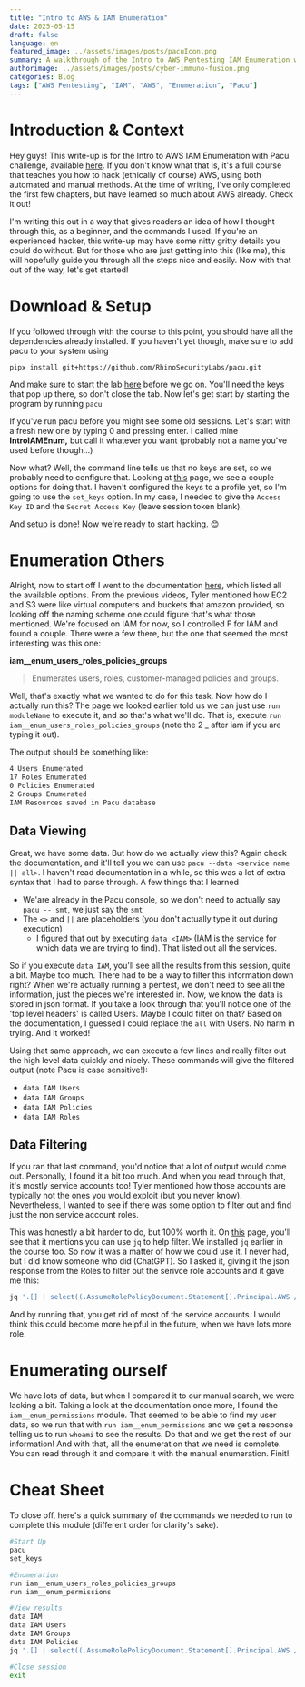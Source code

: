 ```yaml
---
title: "Intro to AWS & IAM Enumeration"
date: 2025-05-15
draft: false
language: en
featured_image: ../assets/images/posts/pacuIcon.png
summary: A walkthrough of the Intro to AWS Pentesting IAM Enumeration with Pacu Challenge
authorimage: ../assets/images/posts/cyber-immuno-fusion.png
categories: Blog
tags: ["AWS Pentesting", "IAM", "AWS", "Enumeration", "Pacu"]
---
```

# Introduction & Context

Hey guys! This write-up is for the Intro to AWS IAM Enumeration with Pacu challenge, available [here](https://academy.simplycyber.io/l/pdp/introduction-to-aws-pentesting). If you don't know what that is, it's a full course that teaches you how to hack (ethically of course) AWS, using both automated and manual methods. At the time of writing, I've only completed the first few chapters, but have learned so much about AWS already. Check it out!

I'm writing this out in a way that gives readers an idea of how I thought through this, as a beginner, and the commands I used. If you're an experienced hacker, this write-up may have some nitty gritty details you could do without. But for those who are just getting into this (like me), this will hopefully guide you through all the steps nice and easily. Now with that out of the way, let's get started!

# Download & Setup

If you followed through with the course to this point, you should have all the dependencies already installed. If you haven't yet though, make sure to add pacu to your system using

`pipx install git+https://github.com/RhinoSecurityLabs/pacu.git`

And make sure to start the lab [here](https://cybr.com/hands-on-labs/lab/introduction-to-aws-iam-enumeration/) before we go on. You'll need the keys that pop up there, so don't close the tab. Now let's get start by starting the program by running `pacu`

If you've run pacu before you might see some old sessions. Let's start with a fresh new one by typing 0 and pressing enter. I called mine **IntroIAMEnum,** but call it whatever you want (probably not a name you've used before though...)

Now what? Well, the command line tells us that no keys are set, so we probably need to configure that. Looking at [this](https://github.com/RhinoSecurityLabs/pacu/wiki/Detailed-Usage-Guide) page, we see a couple options for doing that. I haven't configured the keys to a profile yet, so I'm going to use the `set_keys` option. In my case, I needed to give the `Access Key ID` and the `Secret Access Key` (leave session token blank).

And setup is done! Now we're ready to start hacking. 😊

# Enumeration Others

Alright, now to start off I went to the documentation [here](https://github.com/RhinoSecurityLabs/pacu/wiki/Module-Details), which listed all the available options. From the previous videos, Tyler mentioned how EC2 and S3 were like virtual computers and buckets that amazon provided, so looking off the naming scheme one could figure that's what those mentioned. We're focused on IAM for now, so I controlled F for IAM and found a couple. There were a few there, but the one that seemed the most interesting was this one:

**iam__enum_users_roles_policies_groups**

> Enumerates users, roles, customer-managed policies and groups.

Well, that's exactly what we wanted to do for this task. Now how do I actually run this? The page we looked earlier told us we can just use `run moduleName` to execute it, and so that's what we'll do. That is, execute `run iam__enum_users_roles_policies_groups` (note the 2 _ after iam if you are typing it out).

The output should be something like:

```bash
4 Users Enumerated
17 Roles Enumerated
0 Policies Enumerated
2 Groups Enumerated
IAM Resources saved in Pacu database
```

## Data Viewing

Great, we have some data. But how do we actually view this? Again check the documentation, and it'll tell you we can use `pacu --data <service name || all>`. I haven't read documentation in a while, so this was a lot of extra syntax that I had to parse through. A few things that I learned

* We'are already in the Pacu console, so we don't need to actually say `pacu -- smt`, we just say the `smt`
* The `<>` and `||` are placeholders (you don't actually type it out during execution)
  * I figured that out by executing `data <IAM>` (IAM is the service for which data we are trying to find). That listed out all the services.

So if you execute `data IAM`, you'll see all the results from this session, quite a bit. Maybe too much. There had to be a way to filter this information down right? When we're actually running a pentest, we don't need to see all the information, just the pieces we're interested in. Now, we know the data is stored in json format. If you take a look through that you'll notice one of the 'top level headers' is called Users. Maybe I could filter on that? Based on the documentation, I guessed I could replace the `all` with Users. No harm in trying. And it worked!

Using that same approach, we can execute a few lines and really filter out the high level data quickly and nicely. These commands will give the filtered output (note Pacu is case sensitive!):

* `data IAM Users`
* `data IAM Groups`
* `data IAM Policies`
* `data IAM Roles`

## Data Filtering

If you ran that last command, you'd notice that a lot of output would come out. Personally, I found it a bit too much. And when you read through that, it's mostly service accounts too! Tyler mentioned how those accounts are typically not the ones you would exploit (but you never know). Nevertheless, I wanted to see if there was some option to filter out and find just the non service account roles.

This was honestly a bit harder to do, but 100% worth it. On [this](https://github.com/RhinoSecurityLabs/pacu/wiki/Detailed-Usage-Guide) page, you'll see that it mentions you can use `jq` to help filter. We installed `jq` earlier in the course too. So now it was a matter of how we could use it. I never had, but I did know someone who did (ChatGPT). So I asked it, giving it the json response from the Roles to filter out the serivce role accounts and it gave me this:

```bash
jq '.[] | select((.AssumeRolePolicyDocument.Statement[].Principal.AWS // "" | contains("aws-service-role") | not) and (.Path // "" | contains("aws-service-role") | not))' IAM Roles
```

And by running that, you get rid of most of the service accounts. I would think this could become more helpful in the future, when we have lots more role.

# Enumerating ourself

We have lots of data, but when I compared it to our manual search, we were lacking a bit. Taking a look at the documentation once more, I found the `iam__enum_permissions` module. That seemed to be able to find my user data, so we run that with `run iam__enum_permissions` and we get a response telling us to run `whoami` to see the results. Do that and we get the rest of our information! And with that, all the enumeration that we need is complete. You can read through it and compare it with the manual enumeration. Finit!

# Cheat Sheet

To close off, here's a quick summary of the commands we needed to run to complete this module (different order for clarity's sake).

```bash
#Start Up
pacu
set_keys

#Enumeration
run iam__enum_users_roles_policies_groups
run iam__enum_permissions

#View results
data IAM
data IAM Users
data IAM Groups
data IAM Policies
jq '.[] | select((.AssumeRolePolicyDocument.Statement[].Principal.AWS // "" | contains("aws-service-role") | not) and (.Path // "" | contains("aws-service-role") | not))' IAM Roles

#Close session
exit

```
